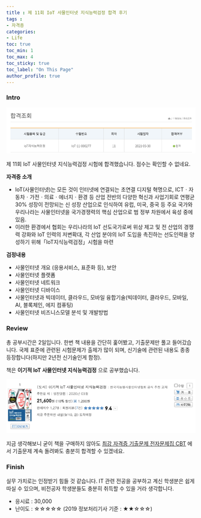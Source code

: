 ```yaml
---
title : 제 11회 IoT 사물인터넷 지식능력검정 합격 후기
tags :
- 자격증
categories:
- Life
toc: true
toc_min: 1
toc_max: 4
toc_sticky: true
toc_label: "On This Page"
author_profile: true
---
```


### Intro

![image](/assets/images/certifciation/iot1.png)

제 11회 IoT 사물인터넷 지식능력검정 시험에 합격했습니다. 점수는 확인할 수 없네요.  

**자격증 소개**

* IoT(사물인터넷)는 모든 것이 인터넷에 연결되는 초연결 디지털 혁명으로, ICTㆍ자동차ㆍ가전ㆍ의료ㆍ에너지ㆍ환경 등 산업 전반의 다양한 혁신과 사업기회로 연평균 30% 성장이 전망되는 신 성장 산업으로 인식하여 유럽, 미국, 중국 등 주요 국가와 우리나라는 사물인터넷을 국가경쟁력의 핵심 산업으로 범 정부 차원에서 육성 중에 있음.
* 이러한 환경에서 협회는 우리나라의 IoT 선도국가로써 위상 제고 및 전 산업의 경쟁력 강화와 IoT 인력의 저변확대, 각 산업 분야의 IoT 도입을 촉진하는 선도인력을 양성하기 위해「IoT지식능력검정」시험을 마련

**검정내용**

* 사물인터넷 개요 (응용서비스, 표준화 등), 보안
* 사물인터넷 플랫폼
* 사물인터넷 네트워크
* 사물인터넷 디바이스
* 사물인터넷과 빅데이터, 클라우드, 모바일 융합기술(빅데이터, 클라우드, 모바일, AI, 블록체인, 에지 컴퓨팅)
* 사물인터넷 비즈니스모델 분석 및 개발방법

### Review

총 공부시간은 2일입니다. 한번 책 내용을 간단히 훑어봤고, 기출문제만 풀고 들어갔습니다. 국제 표준에 관련된 시험문제가 출제가 많이 되며, 신기술에 관련된 내용도 종종 등장합니다(하지만 2년전 신기술인게 함정).

책은 **이기적 IoT 사물인터넷 지식능력검정** 으로 공부했습니다.

![image](/assets/images/certifciation/iot2.png)

지금 생각해보니 굳이 책을 구매하지 않아도 [최강 자격증 기출문제 전자문제집 CBT](https://www.comcbt.com/xe/cco) 에서 기출문제 계속 돌려봐도 충분히 합격할 수 있겠네요.

### Finish

실무 가치로는 인정받기 힘들 것 같습니다. IT 관련 전공을 공부하고 계신 학생분은 쉽게 따실 수 있으며, 비전공자 학생분들도 충분히 취득할 수 있을 거라 생각합니다.

* 응시료 : 30,000
* 난이도 : ☆☆☆☆☆ (2019 정보처리기사 기준 : ★★☆☆☆)